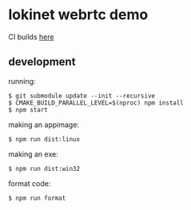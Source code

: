# lokinet webrtc demo

CI builds [here](https://oxen.rocks/majestrate/lokinet-webrtc/master/?C=M&O=D)

## development

running:

    $ git submodule update --init --recursive
    $ CMAKE_BUILD_PARALLEL_LEVEL=$(nproc) npm install
    $ npm start

making an appimage:

    $ npm run dist:linux
     
making an exe:

    $ npm run dist:win32

format code:

    $ npm run format
